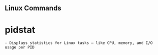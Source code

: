 ## Linux Commands

# pidstat
	- Displays statistics for Linux tasks — like CPU, memory, and I/O usage per PID

